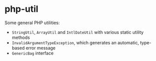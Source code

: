 # php-util
 Some general PHP utilities:
 * `StringUtil`, `ArrayUtil` and `IntlDateUtil` with various static utility methods
 * `InvalidArgumentTypeException`, which generates an automatic, type-based error message
 * `GenericBag` interface
